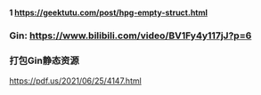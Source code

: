 
#### 1 https://geektutu.com/post/hpg-empty-struct.html
### Gin: https://www.bilibili.com/video/BV1Fy4y117jJ?p=6

### 打包Gin静态资源
https://pdf.us/2021/06/25/4147.html